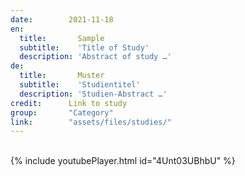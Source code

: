 ```yaml
---
date:        2021-11-18
en:
  title:       Sample
  subtitle:    'Title of Study'
  description: 'Abstract of study …'
de: 
  title:       Muster
  subtitle:    'Studientitel'
  description: 'Studien-Abstract …'
credit:      Link to study
group:       "Category"
link:        "assets/files/studies/"
---
```

<object data="{{ page.link }}" style='height:calc(100vh - 400px); width: 100%' type='application/pdf'></object>
<br/>
{% include youtubePlayer.html id="4Unt03UBhbU" %}
